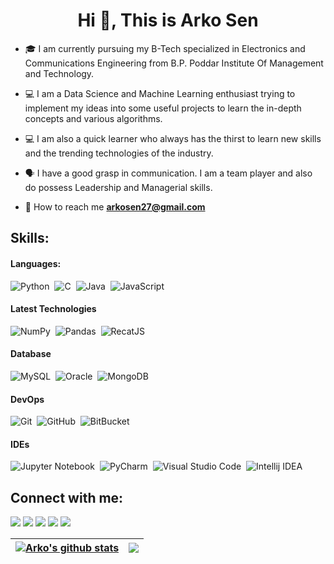 <h1 align="center">Hi 👋, This is Arko Sen</h1>

- 🎓 I am currently pursuing my B-Tech specialized in Electronics and Communications Engineering from B.P. Poddar Institute Of Management and Technology.

- 💻 I am a Data Science and Machine Learning enthusiast trying to implement my ideas into some useful projects to learn the in-depth concepts and various algorithms.
- 💻 I am also a quick learner who always has the thirst to learn new skills and the trending technologies of the industry.
- 🗣 I have a good grasp in communication. I am a team player and also do possess Leadership and Managerial skills.

- 📩 How to reach me **arkosen27@gmail.com**

## Skills:

#### Languages:

![Python](https://img.shields.io/badge/Python-3776AB?style=for-the-badge&logo=python&logoColor=white)&nbsp;
![C](https://img.shields.io/badge/C-ED8B00?style=for-the-badge&logo=c&logoColor=white&color=blue)&nbsp;
![Java](https://img.shields.io/badge/Java-ED8B00?style=for-the-badge&logo=java&logoColor=white&color=informational)&nbsp;
![JavaScript](https://img.shields.io/badge/JavaScript-ED8B00?style=for-the-badge&logo=javascript&logoColor=white&color=yellow)&nbsp;

#### Latest Technologies

![NumPy](https://img.shields.io/badge/numpy-%23013243.svg?style=for-the-badge&logo=numpy&logoColor=white)&nbsp;
![Pandas](https://img.shields.io/badge/pandas-%23150458.svg?style=for-the-badge&logo=pandas&logoColor=white&color=blue)&nbsp;
![RecatJS](https://img.shields.io/badge/react%20js-%23150458.svg?style=for-the-badge&logo=react&logoColor=61DBFB&color=358094)

#### Database

![MySQL](https://img.shields.io/badge/MySQL-00000F?style=for-the-badge&logo=mysql&logoColor=white&color=blue)&nbsp;
![Oracle](https://img.shields.io/badge/Oracle-00000F?style=for-the-badge&logo=oracle&logoColor=white&color=orange)&nbsp;
![MongoDB](https://img.shields.io/badge/mongo-00000F?style=for-the-badge&logo=mongodb&logoColor=white&color=green)&nbsp;

#### DevOps

![Git](https://img.shields.io/badge/GIT-E44C30?style=for-the-badge&logo=git&logoColor=white)&nbsp;
![GitHub](https://img.shields.io/badge/GITHUB-000000?style=for-the-badge&logo=github&logoColor=white)&nbsp;
![BitBucket](https://img.shields.io/badge/bitbucket-blue?style=for-the-badge&logo=bitbucket&logoColor=white)&nbsp;

#### IDEs

![Jupyter Notebook](https://img.shields.io/badge/jupyter-%23FA0F00.svg?style=for-the-badge&logo=jupyter&logoColor=white)&nbsp;
![PyCharm](https://img.shields.io/badge/pycharm-143?style=for-the-badge&logo=pycharm&logoColor=black&color=black&labelColor=green)&nbsp;
![Visual Studio Code](https://img.shields.io/badge/Visual%20Studio%20Code-0078d7.svg?style=for-the-badge&logo=visual-studio-code&logoColor=white)&nbsp;
![Intellij IDEA](https://img.shields.io/badge/intellij%20IDEA-386aff?style=for-the-badge&logo=intellijidea&logoColor=red)&nbsp;

## Connect with me:

<p align = "center">

[<img src = "https://img.shields.io/badge/portfolio-%23.svg?&style=for-the-badge&logo=www&logoColor=white%22&color=2dadb6" />](https://portfolio-arko.vercel.app)
[<img src = "https://img.shields.io/badge/linkedin-%2312100E.svg?&style=for-the-badge&logo=linkedin&logoColor=white&color=0A66C2" />](https://www.linkedin.com/in/senarko/)
[<img src = "https://img.shields.io/badge/facebook-%2312100E.svg?&style=for-the-badge&logo=facebook&logoColor=white&color=blue" />](https://www.facebook.com/arkosen.270800)
[<img src = "https://img.shields.io/badge/hackerrank-%2312100E.svg?&style=for-the-badge&logo=hackerrank&logoColor=white&color=1ba94c" />](https://www.hackerrank.com/arko27)
[<img src = "https://img.shields.io/badge/geeksforgeeks-%2312100E.svg?&style=for-the-badge&logo=geeksforgeeks&logoColor=white&color=2f8d46" />](https://auth.geeksforgeeks.org/user/arkos_27)
</p>

| <a href="https://github.com/arko27/github-readme-stats"><img align="center" src="https://github-readme-stats.vercel.app/api?username=arko27&show_icons=true&include_all_commits=true&theme=buefy&hide_border=true" alt="Arko's github stats" /></a> | <a href="https://github.com/arko27/github-readme-stats"><img align="center" src="https://github-readme-stats.vercel.app/api/top-langs/?username=arko27&layout=compact&theme=buefy&hide_border=true" /></a> |
| ------------- | ------------- |
